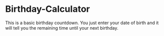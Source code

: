 # Birthday-Calculator
This is a basic birthday countdown. You just enter your date of birth and it will tell you the remaining time until your next birthday.
